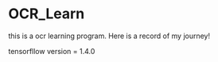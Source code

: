 # OCR_Learn
this is a ocr learning program.
Here is a record of my journey!

tensorfllow version = 1.4.0